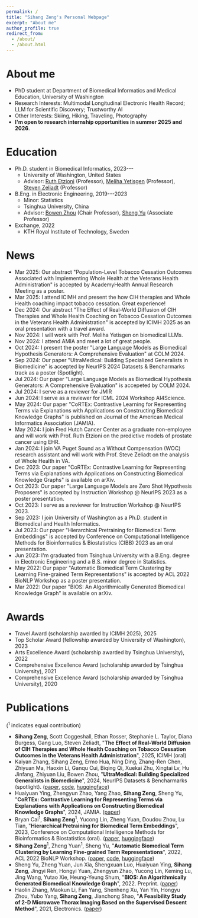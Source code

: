 ```yaml
---
permalink: /
title: "Sihang Zeng's Personal Webpage"
excerpt: "About me"
author_profile: true
redirect_from: 
  - /about/
  - /about.html
---
```


# About me
- PhD student at Department of Biomedical Informatics and Medical Education, University of Washington
- Research Interests: Multimodal Longitudinal Electronic Health Record; LLM for Scientific Discovery; Trustworthy AI
- Other Interests: Skiing, Hiking, Traveling, Photography
- **I'm open to research internship opportunities in summer 2025 and 2026**.

# Education
- Ph.D. student in Biomedical Informatics, 2023---
  - University of Washington, United States
  - Advisor: [Ruth Etzioni](https://www.fredhutch.org/en/faculty-lab-directory/etzioni-ruth.html) (Professor), [Meliha Yetisgen](https://scholar.google.com/citations?user=VrlSAFsAAAAJ&hl=en) (Professor), 
[Steven Zeliadt](https://hspop.uw.edu/about/faculty/member/?faculty_id=Zeliadt_Steven) (Professor)
- B.Eng. in Electronic Engineering, 2019---2023
  - Minor: Statistics
  - Tsinghua University, China
  - Advisor: [Bowen Zhou](https://scholar.google.com/citations?user=h3Nsz6YAAAAJ&hl=zh-CN) (Chair Professor), [Sheng Yu](https://scholar.google.com/citations?user=f4ELYWEAAAAJ&hl=en) (Associate Professor)
- Exchange, 2022
  - KTH Royal Institute of Technology, Sweden

# News
- Mar 2025: Our abstract "Population-Level Tobacco Cessation Outcomes Associated with Implementing Whole Health at the Veterans Health Administration" is accepted by AcademyHealth Annual Research Meeting as a poster.
- Mar 2025: I attend ICIMH and present the how CIH therapies and Whole Health coaching impact tobacco cessation. Great experience!
- Dec 2024: Our abstract "The Effect of Real-World Diffusion of CIH Therapies and Whole Health Coaching on Tobacco Cessation Outcomes in the Veterans Health Administration" is accepted by ICIMH 2025 as an oral presentation with a travel award.
- Nov 2024: I will work with Prof. Meliha Yetisgen on biomedical LLMs.
- Nov 2024: I attend AMIA and meet a lot of great people.
- Oct 2024: I present the poster "Large Language Models as Biomedical Hypothesis Generators: A Comprehensive Evaluation" at COLM 2024.
- Sep 2024: Our paper "UltraMedical: Building Specialized Generalists in Biomedicine" is accepted by NeurIPS 2024 Datasets & Bencharmarks track as a poster (Spotlight).
- Jul 2024: Our paper "Large Language Models as Biomedical Hypothesis Generators: A Comprehensive Evaluation" is accepeted by COLM 2024.
- Jul 2024: I serve as a reviewer for JMIR
- Jun 2024: I serve as a reviewer for ICML 2024 Workshop AI4Science.
- May 2024: Our paper "CoRTEx: Contrastive Learning for Representing Terms via Explanations with Applications on Constructing Biomedical Knowledge Graphs" is published on Journal of the American Medical Informatics Association (JAMIA).
- May 2024: I join Fred Hutch Cancer Center as a graduate non-employee and will work with Prof. Ruth Etzioni on the predictive models of prostate cancer using EHR.
- Jan 2024: I join VA Puget Sound as a Without Compensation (WOC) research assistant and will work with Prof. Steve Zeliadt on the analysis of Whole Health in VA.
- Dec 2023: Our paper "CoRTEx: Contrastive Learning for Representing Terms via Explanations with Applications on Constructing Biomedical Knowledge Graphs" is available on arXiv.
- Oct 2023: Our paper "Large Language Models are Zero Shot Hypothesis Proposers" is accepted by Instruction Workshop @ NeurIPS 2023 as a poster presentation.
- Oct 2023: I serve as a reviewer for Instruction Workshop @ NeurIPS 2023.
- Sep 2023: I join University of Washington as a Ph.D. student in Biomedical and Health Informatics.
- Jul 2023: Our paper "Hierarchical Pretraining for Biomedical Term Embeddings" is accepted by Conference on Computational Intelligence Methods for Bioinformatics & Biostatistics (CIBB) 2023 as an oral presentation.
- Jun 2023: I'm graduated from Tsinghua University with a B.Eng. degree in Electronic Engineering and a B.S. minor degree in Statistics.
- May 2022: Our paper "Automatic Biomedical Term Clustering by Learning Fine-grained Term Representations" is accepted by ACL 2022 BioNLP Workshop as a poster presentation.
- Mar 2022: Our paper "BIOS: An Algorithmically Generated Biomedical Knowledge Graph" is available on arXiv.

# Awards
- Travel Award (scholarship awarded by ICIMH 2025), 2025
- Top Scholar Award (fellowship awarded by University of Washington), 2023
- Arts Excellence Award (scholarship awarded by Tsinghua University), 2022
- Comprehensive Excellence Award (scholarship awarded by Tsinghua University), 2021
- Comprehensive Excellence Award (scholarship awarded by Tsinghua University), 2020

# Publications
(<sup>1</sup> indicates equal contribution)
- **Sihang Zeng**, Scott Coggeshall, Ethan Rosser, Stephanie L. Taylor, Diana Burgess, Gang Luo, Steven Zeliadt, "**The Effect of Real-World Diffusion of CIH Therapies and Whole Health Coaching on Tobacco Cessation Outcomes in the Veterans Health Administration**", 2025, ICIMH (oral)
- Kaiyan Zhang, Sihang Zeng, Ermo Hua, Ning Ding, Zhang-Ren Chen, Zhiyuan Ma, Haoxin Li, Ganqu Cui, Biqing Qi, Xuekai Zhu, Xingtai Lv, Hu Jinfang, Zhiyuan Liu, Bowen Zhou, "**UltraMedical: Building Specialized Generalists in Biomedicine**", 2024, NeurIPS Datasets & Bencharmarks (spotlight). ([paper](https://arxiv.org/pdf/2406.03949), [code](https://github.com/TsinghuaC3I/UltraMedical), [huggingface](https://huggingface.co/TsinghuaC3I/Llama-3-8B-UltraMedical))
- Huaiyuan Ying, Zhengyun Zhao, Yang Zhao, **Sihang Zeng**, Sheng Yu, "**CoRTEx: Contrastive Learning for Representing Terms via Explanations with Applications on Constructing Biomedical Knowledge Graphs**", 2024, JAMIA. ([paper](https://arxiv.org/ftp/arxiv/papers/2312/2312.08036.pdf))
- Bryan Cai<sup>1</sup>, **Sihang Zeng**<sup>1</sup>, Yucong Lin, Zheng Yuan, Doudou Zhou, Lu Tian, "**Hierarchical Pretraining for Biomedical Term Embeddings**", 2023, Conference on Computational Intelligence Methods for Bioinformatics & Biostatistics (oral). ([paper](https://arxiv.org/pdf/2307.00266.pdf), [huggingface](https://huggingface.co/bxcai/HiPrBERT))
- **Sihang Zeng**<sup>1</sup>, Zheng Yuan<sup>1</sup>, Sheng Yu, "**Automatic Biomedical Term Clustering by Learning Fine-grained Term Representations**", 2022, ACL 2022 BioNLP Workshop. ([paper](https://aclanthology.org/2022.bionlp-1.8.pdf), [code](https://github.com/GanjinZero/CODER/tree/master/coderpp), [huggingface](https://huggingface.co/GanjinZero/coder_eng_pp))
- Sheng Yu, Zheng Yuan, Jun Xia, Shengxuan Luo, Huaiyuan Ying, **Sihang Zeng**, Jingyi Ren, Hongyi Yuan, Zhengyun Zhao, Yucong Lin, Keming Lu, Jing Wang, Yutao Xie, Heung-Yeung Shum, "**BIOS: An Algorithmically Generated Biomedical Knowledge Graph**", 2022. Preprint. ([paper](https://arxiv.org/ftp/arxiv/papers/2203/2203.09975.pdf))
- Haolin Zhang, Maokun Li, Fan Yang, Shenheng Xu, Yan Yin, Hongyu Zhou, Yubo Yang, **Sihang Zeng**, Jianchong Shao, "**A Feasibility Study of 2-D Microwave Thorax Imaging Based on the Supervised Descent Method**", 2021, Electronics. ([paper](https://doi.org/10.3390/electronics10030352))

